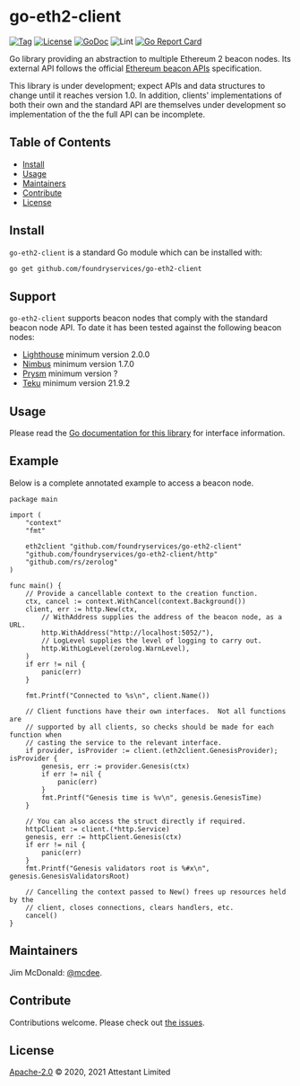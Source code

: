 # go-eth2-client

[![Tag](https://img.shields.io/github/tag/attestantio/go-eth2-client.svg)](https://github.com/foundryservices/go-eth2-client/releases/)
[![License](https://img.shields.io/github/license/attestantio/go-eth2-client.svg)](LICENSE)
[![GoDoc](https://godoc.org/github.com/foundryservices/go-eth2-client?status.svg)](https://godoc.org/github.com/foundryservices/go-eth2-client)
![Lint](https://github.com/foundryservices/go-eth2-client/workflows/golangci-lint/badge.svg)
[![Go Report Card](https://goreportcard.com/badge/github.com/foundryservices/go-eth2-client)](https://goreportcard.com/report/github.com/foundryservices/go-eth2-client)

Go library providing an abstraction to multiple Ethereum 2 beacon nodes.  Its external API follows the official [Ethereum beacon APIs](https://github.com/ethereum/beacon-APIs) specification.

This library is under development; expect APIs and data structures to change until it reaches version 1.0.  In addition, clients' implementations of both their own and the standard API are themselves under development so implementation of the the full API can be incomplete.

## Table of Contents

- [Install](#install)
- [Usage](#usage)
- [Maintainers](#maintainers)
- [Contribute](#contribute)
- [License](#license)

## Install

`go-eth2-client` is a standard Go module which can be installed with:

```sh
go get github.com/foundryservices/go-eth2-client
```

## Support

`go-eth2-client` supports beacon nodes that comply with the standard beacon node API.  To date it has been tested against the following beacon nodes:

  - [Lighthouse](https://github.com/sigp/lighthouse/) minimum version 2.0.0
  - [Nimbus](https://github.com/status-im/nimbus-eth2) minimum version 1.7.0
  - [Prysm](https://github.com/prysmaticlabs/prysm) minimum version ?
  - [Teku](https://github.com/consensys/teku) minimum version 21.9.2

## Usage

Please read the [Go documentation for this library](https://godoc.org/github.com/foundryservices/go-eth2-client) for interface information.

## Example

Below is a complete annotated example to access a beacon node.

```
package main

import (
    "context"
    "fmt"
    
    eth2client "github.com/foundryservices/go-eth2-client"
    "github.com/foundryservices/go-eth2-client/http"
    "github.com/rs/zerolog"
)

func main() {
    // Provide a cancellable context to the creation function.
    ctx, cancel := context.WithCancel(context.Background())
    client, err := http.New(ctx,
        // WithAddress supplies the address of the beacon node, as a URL.
        http.WithAddress("http://localhost:5052/"),
        // LogLevel supplies the level of logging to carry out.
        http.WithLogLevel(zerolog.WarnLevel),
    )
    if err != nil {
        panic(err)
    }
    
    fmt.Printf("Connected to %s\n", client.Name())
    
    // Client functions have their own interfaces.  Not all functions are
    // supported by all clients, so checks should be made for each function when
    // casting the service to the relevant interface.
    if provider, isProvider := client.(eth2client.GenesisProvider); isProvider {
        genesis, err := provider.Genesis(ctx)
        if err != nil {
            panic(err)
        }
        fmt.Printf("Genesis time is %v\n", genesis.GenesisTime)
    }

    // You can also access the struct directly if required.
    httpClient := client.(*http.Service)
    genesis, err := httpClient.Genesis(ctx)
    if err != nil {
        panic(err)
    }
    fmt.Printf("Genesis validators root is %#x\n", genesis.GenesisValidatorsRoot)

    // Cancelling the context passed to New() frees up resources held by the
    // client, closes connections, clears handlers, etc.
    cancel()
}
```

## Maintainers

Jim McDonald: [@mcdee](https://github.com/mcdee).

## Contribute

Contributions welcome. Please check out [the issues](https://github.com/foundryservices/go-eth2-client/issues).

## License

[Apache-2.0](LICENSE) © 2020, 2021 Attestant Limited
